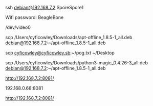 ssh debian@192.168.7.2
SporeSpore1

Wifi password: BeagleBone

/dev/video0

scp /Users/cyficowley/Downloads/apt-offline_1.8.5-1_all.deb debian@192.168.7.2:~/apt-offline_1.8.5-1_all.deb

scp cyficowley@cyficowley.sb:~/pog.txt ~/Desktop

scp /Users/cyficowley/Downloads/python3-magic_0.4.26-3_all.deb debian@192.168.7.2:~/apt-offline_1.8.5-1_all.deb

<http://192.168.7.2:8081/>

192.168.0.68:8081

<http://192.168.7.2:8081/>
